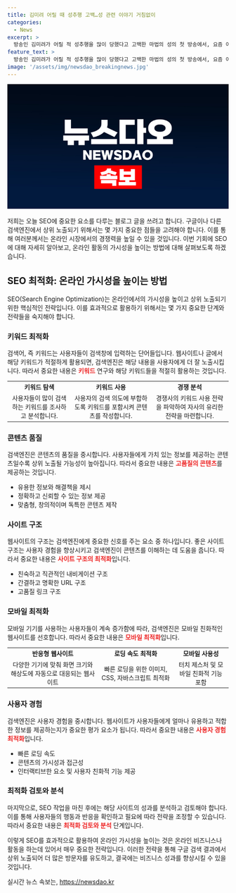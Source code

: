 ```yaml
---
title: 김미려 어릴 때 성추행 고백…성 관련 이야기 거침없이
categories:
  - News
excerpt: >
  방송인 김미려가 어릴 적 성추행을 많이 당했다고 고백한 마법의 성의 첫 방송에서, 요즘 아이들의 성에 대한 무분별한 경험이 공개됐다. 초등학교 5학년 학생들이 성과 관련해 자유롭게 말을 적은 낙서판에 놀랄 만한 내용이 나왔고, 부모들을 위한 성교육 모범 답안도 제시됐다. 김미려는 어릴 때 성추행을 많이 당했고, 이를 토대로 아이들에게 거침없는 성교육을 하고 싶은 이유를 밝혔다.
feature_text: >
  방송인 김미려가 어릴 적 성추행을 많이 당했다고 고백한 마법의 성의 첫 방송에서, 요즘 아이들의 성에 대한 무분별한 경험이 공개됐다. 초등학교 5학년 학생들이 성과 관련해 자유롭게 말을 적은 낙서판에 놀랄 만한 내용이 나왔고, 부모들을 위한 성교육 모범 답안도 제시됐다. 김미려는 어릴 때 성추행을 많이 당했고, 이를 토대로 아이들에게 거침없는 성교육을 하고 싶은 이유를 밝혔다.
image: '/assets/img/newsdao_breakingnews.jpg'
---
```


<p><img src="/assets/img/newsdao_breakingnews.jpg" alt="koreaapp 속보" /></p>

<p>저희는 오늘 SEO에 중요한 요소를 다루는 블로그 글을 쓰려고 합니다. 구글이나 다른 검색엔진에서 상위 노출되기 위해서는 몇 가지 중요한 점들을 고려해야 합니다. 이를 통해 여러분께서는 온라인 시장에서의 경쟁력을 높일 수 있을 것입니다. 이번 기회에 SEO에 대해 자세히 알아보고, 온라인 활동의 가시성을 높이는 방법에 대해 살펴보도록 하겠습니다. </p>

<h2 data-ke-size="size26">SEO 최적화: 온라인 가시성을 높이는 방법</h2>

<p data-ke-size="size16">SEO(Search Engine Optimization)는 온라인에서의 가시성을 높이고 상위 노출되기 위한 핵심적인 전략입니다. 이를 효과적으로 활용하기 위해서는 몇 가지 중요한 단계와 전략들을 숙지해야 합니다.</p>

<h3 data-ke-size="size20">키워드 최적화</h3>

<p data-ke-size="size16">검색어, 즉 키워드는 사용자들이 검색창에 입력하는 단어들입니다. 웹사이트나 글에서 해당 키워드가 적절하게 활용되면, 검색엔진은 해당 내용을 사용자에게 더 잘 노출시킵니다. 따라서 중요한 내용은 <b><span style="color: #ee2323;">키워드</span></b> 연구와 해당 키워드들을 적절히 활용하는 것입니다.</p>

<table>
  <tr>
    <td style="text-align: center; height: 17px;"><b>키워드 탐색</b></td>
    <td style="text-align: center; height: 17px;"><b>키워드 사용</b></td>
    <td style="text-align: center; height: 17px;"><b>경쟁 분석</b></td>
  </tr>
  <tr>
    <td style="text-align: center;">사용자들이 많이 검색하는 키워드를 조사하고 분석합니다.</td>
    <td style="text-align: center;">사용자의 검색 의도에 부합하도록 키워드를 포함시켜 콘텐츠를 작성합니다.</td>
    <td style="text-align: center;">경쟁사의 키워드 사용 전략을 파악하여 자사의 유리한 전략을 마련합니다.</td>
  </tr>
</table>

<h3 data-ke-size="size20">콘텐츠 품질</h3>

<p data-ke-size="size16">검색엔진은 콘텐츠의 품질을 중시합니다. 사용자들에게 가치 있는 정보를 제공하는 콘텐츠일수록 상위 노출될 가능성이 높아집니다. 따라서 중요한 내용은 <b><span style="color: #ee2323;">고품질의 콘텐츠</span></b>를 제공하는 것입니다.</p>

<ul>
  <li>유용한 정보와 해결책을 제시</li>
  <li>정확하고 신뢰할 수 있는 정보 제공</li>
  <li>맞춤형, 창의적이며 독특한 콘텐츠 제작</li>
</ul>

<h3 data-ke-size="size20">사이트 구조</h3>

<p data-ke-size="size16">웹사이트의 구조는 검색엔진에게 중요한 신호를 주는 요소 중 하나입니다. 좋은 사이트 구조는 사용자 경험을 향상시키고 검색엔진이 콘텐츠를 이해하는 데 도움을 줍니다. 따라서 중요한 내용은 <b><span style="color: #ee2323;">사이트 구조의 최적화</span></b>입니다.</p>

<ul>
  <li>친숙하고 직관적인 내비게이션 구조</li>
  <li>간결하고 명확한 URL 구조</li>
  <li>고품질 링크 구조</li>
</ul>

<h3 data-ke-size="size20">모바일 최적화</h3>

<p data-ke-size="size16">모바일 기기를 사용하는 사용자들이 계속 증가함에 따라, 검색엔진은 모바일 친화적인 웹사이트를 선호합니다. 따라서 중요한 내용은 <b><span style="color: #ee2323;">모바일 최적화</span></b>입니다.</p>

<table>
  <tr>
    <td style="text-align: center; height: 17px;"><b>반응형 웹사이트</b></td>
    <td style="text-align: center; height: 17px;"><b>로딩 속도 최적화</b></td>
    <td style="text-align: center; height: 17px;"><b>모바일 사용성</b></td>
  </tr>
  <tr>
    <td style="text-align: center;">다양한 기기에 맞춰 화면 크기와 해상도에 자동으로 대응되는 웹사이트</td>
    <td style="text-align: center;">빠른 로딩을 위한 이미지, CSS, 자바스크립트 최적화</td>
    <td style="text-align: center;">터치 제스처 및 모바일 친화적 기능 포함</td>
  </tr>
</table>

<h3 data-ke-size="size20">사용자 경험</h3>

<p data-ke-size="size16">검색엔진은 사용자 경험을 중시합니다. 웹사이트가 사용자들에게 얼마나 유용하고 적합한 정보를 제공하는지가 중요한 평가 요소가 됩니다. 따라서 중요한 내용은 <b><span style="color: #ee2323;">사용자 경험 최적화</span></b>입니다.</p>

<ul>
  <li>빠른 로딩 속도</li>
  <li>콘텐츠의 가시성과 접근성</li>
  <li>인터랙티브한 요소 및 사용자 친화적 기능 제공</li>
</ul>

<h3 data-ke-size="size20">최적화 검토와 분석</h3>

<p data-ke-size="size16">마지막으로, SEO 작업을 마친 후에는 해당 사이트의 성과를 분석하고 검토해야 합니다. 이를 통해 사용자들의 행동과 반응을 확인하고 필요에 따라 전략을 조정할 수 있습니다. 따라서 중요한 내용은 <b><span style="color: #ee2323;">최적화 검토와 분석</span></b> 단계입니다.</p>

<p data-ke-size="size16">이렇게 SEO를 효과적으로 활용하여 온라인 가시성을 높이는 것은 온라인 비즈니스나 활동을 하는데 있어서 매우 중요한 전략입니다. 이러한 전략을 통해 구글 검색 결과에서 상위 노출되어 더 많은 방문자를 유도하고, 결국에는 비즈니스 성과를 향상시킬 수 있을 것입니다.</p>
실시간 뉴스 속보는, <a href="https://newsdao.kr" rel="dofollow">https://newsdao.kr</a>


